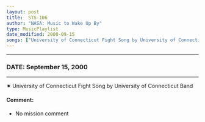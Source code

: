 ```yaml
---
layout: post
title:  STS-106
author: "NASA: Music to Wake Up By"
type: MusicPlaylist
date_modified: 2000-09-15
songs: ["University of Connecticut Fight Song by University of Connecticut Band"]
---
```


----
### DATE: September 15, 2000
----
✷ University of Connecticut Fight Song by University of Connecticut Band

#### Comment:
* No mission comment



<br/>
<center>
	<a target="_blank"
	   href="https://twitter.com/intent/tweet?hashtags=Space,NASA,Playlist,NASAWakeupCalls,SpaceProgram&text={{ page.author}}, '{{ page.songs.first }}' {{ page.title }}, {{ page.date | date: '%B %d, %Y' }}. {{ site.url }}{{ page.url }}&via=nasawakeupcalls"><i class="fab fa-twitter" alt="Tweet this page" style="font-size: 1.3em;"></i></a>
	&nbsp; 	<i class="fas fa-user-astronaut" style="font-size: 1.5em;"></i> &nbsp;
    <a type="amzn" search="'University of Connecticut Fight Song by University of Connecticut Band'" category="popular music">
    <i class="fab fa-amazon" style="font-size: 1.3em;"></i></a>
</center>
